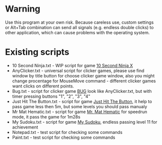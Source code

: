 # Warning

Use this program at your own risk. Because careless use, custom settings or Alt+Tab combination can send all signals (e.g. endless double clicks) to other application, which can cause problems with the operating system.

# Existing scripts

* 10 Second Ninja.txt - WIP script for game [10 Second Ninja X](https://store.steampowered.com/app/435790/10_Second_Ninja_X/)
* AnyClicker.txt - universal script for clicker games, please use find window by title button for choose clicker game window, also you might change procentage for MouseMove command - different clicker games want clicks on different points.
* Bug.txt - script for clicker game [BUG](https://store.steampowered.com/app/3012510/BUG/) look like AnyClicker.txt, but with timer pressing buttons "1", "2", "3", "4"
* Just Hit The Button.txt - script for game [Just Hit The Button](https://store.steampowered.com/app/2198940/Just_Hit_The_Button/), it help to pass game less then 5m, but some levels you should pass manualy
* Mr Mat Hematic.txt - script for game [Mr. Mat Hematic](https://store.steampowered.com/app/2295390/Mr_Mat_Hematic/) for speedrun mode, it pass the game for 1m28s
* My Sudoku.txt - script for game [My Sudoku](https://store.steampowered.com/app/3033660/_/), endless passing level 11 for achievement
* Notepad.txt - test script for checking some commands
* Paint.txt - test script for checking some commands